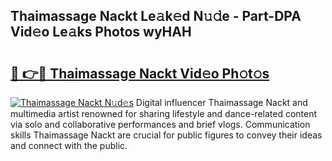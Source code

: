 ## Thaimassage Nackt Le𝚊k𝚎d N𝚞𝚍e - Part-DPA Vid𝚎o Le𝚊ks Photos wyHAH

# <h2><a href="http://fb7qcn.evod.top/?m=Thaimassage+Nackt">🔗 👉🔴 Thaimassage Nackt Vid𝚎o Ph𝚘t𝚘s</a></h2>

[![Thaimassage Nackt N𝚞d𝚎s](https://i.imgur.com/8V9OHl7.gif)](http://fb7qcn.evod.top/?m=Thaimassage+Nackt)
Digital influencer Thaimassage Nackt and multimedia artist renowned for sharing lifestyle and dance-related content via solo and collaborative performances and brief vlogs. Communication skills Thaimassage Nackt are crucial for public figures to convey their ideas and connect with the public. 
